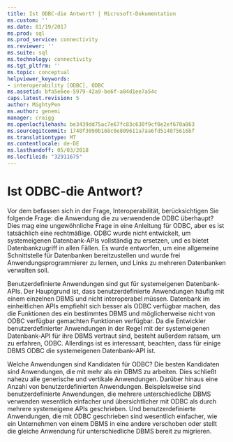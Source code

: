 ```yaml
---
title: Ist ODBC-die Antwort? | Microsoft-Dokumentation
ms.custom: ''
ms.date: 01/19/2017
ms.prod: sql
ms.prod_service: connectivity
ms.reviewer: ''
ms.suite: sql
ms.technology: connectivity
ms.tgt_pltfrm: ''
ms.topic: conceptual
helpviewer_keywords:
- interoperability [ODBC], ODBC
ms.assetid: bfa5e6ee-5979-42a9-be6f-a84d1ee7a54c
caps.latest.revision: 5
author: MightyPen
ms.author: genemi
manager: craigg
ms.openlocfilehash: be3439dd75ac7e67fc83c630f9cf0e2ef670a863
ms.sourcegitcommit: 1740f3090b168c0e809611a7aa6fd514075616bf
ms.translationtype: MT
ms.contentlocale: de-DE
ms.lasthandoff: 05/03/2018
ms.locfileid: "32911675"
---
```

# <a name="is-odbc-the-answer"></a>Ist ODBC-die Antwort?
Vor dem befassen sich in der Frage, Interoperabilität, berücksichtigen Sie folgende Frage: die Anwendung die zu verwendende ODBC überhaupt? Dies mag eine ungewöhnliche Frage in eine Anleitung für ODBC, aber es ist tatsächlich eine rechtmäßige. ODBC wurde nicht entwickelt, um systemeigenen Datenbank-APIs vollständig zu ersetzen, und es bietet Datenbankzugriff in allen Fällen. Es wurde entworfen, um eine allgemeine Schnittstelle für Datenbanken bereitzustellen und wurde frei Anwendungsprogrammierer zu lernen, und Links zu mehreren Datenbanken verwalten soll.  
  
 Benutzerdefinierte Anwendungen sind gut für systemeigenen Datenbank-APIs. Der Hauptgrund ist, dass benutzerdefinierte Anwendungen häufig mit einem einzelnen DBMS und nicht interoperabel müssen. Datenbank im einheitlichen APIs empfiehlt sich besser als ODBC verfügbar machen, das die Funktionen des ein bestimmtes DBMS und möglicherweise nicht von ODBC verfügbar gemachten Funktionen verfügbar. Da die Entwickler benutzerdefinierter Anwendungen in der Regel mit der systemeigenen Datenbank-API für ihre DBMS vertraut sind, besteht außerdem ratsam, um zu erfahren, ODBC. Allerdings ist es interessant, beachten, dass für einige DBMS ODBC die systemeigenen Datenbank-API ist.  
  
 Welche Anwendungen sind Kandidaten für ODBC? Die besten Kandidaten sind Anwendungen, die mit mehr als ein DBMS zu arbeiten. Dies schließt nahezu alle generische und vertikale Anwendungen. Darüber hinaus eine Anzahl von benutzerdefinierten Anwendungen. Beispielsweise sind benutzerdefinierte Anwendungen, die mehrere unterschiedliche DBMS verwenden wesentlich einfacher und übersichtlicher mit ODBC als durch mehrere systemeigene APIs geschrieben. Und benutzerdefinierte Anwendungen, die mit ODBC geschrieben sind wesentlich einfacher, wie ein Unternehmen von einem DBMS in eine andere verschoben oder stellt die gleiche Anwendung für unterschiedliche DBMS bereit zu migrieren.
